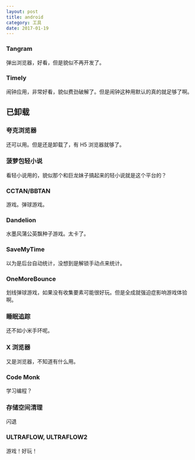 ```yaml
---
layout: post
title: android
category: 工具
date: 2017-01-19
---
```


### Tangram
弹出浏览器，好看，但是貌似不再开发了。

### Timely
闹钟应用，非常好看，貌似费劲破解了。但是闹钟这种用默认的真的就足够了啊。

## 已卸载

### 夸克浏览器
还可以用。但是还是卸载了，有 H5 浏览器就够了。

### 菠萝包轻小说
看轻小说用的，貌似那个和巨龙妹子搞起来的轻小说就是这个平台的？

### CCTAN/BBTAN
游戏。弹球游戏。

### Dandelion
水墨风蒲公英飘种子游戏。太卡了。

### SaveMyTime
以为是后台自动统计，没想到是解锁手动点来统计。

### OneMoreBounce
划线弹球游戏，如果没有收集要素可能很好玩。但是全成就强迫症影响游戏体验啊。

### 睡眠追踪
还不如小米手环呢。

### X 浏览器
又是浏览器，不知道有什么用。

### Code Monk
学习编程？

### 存储空间清理
闪退

### ULTRAFLOW, ULTRAFLOW2
游戏！好玩！
